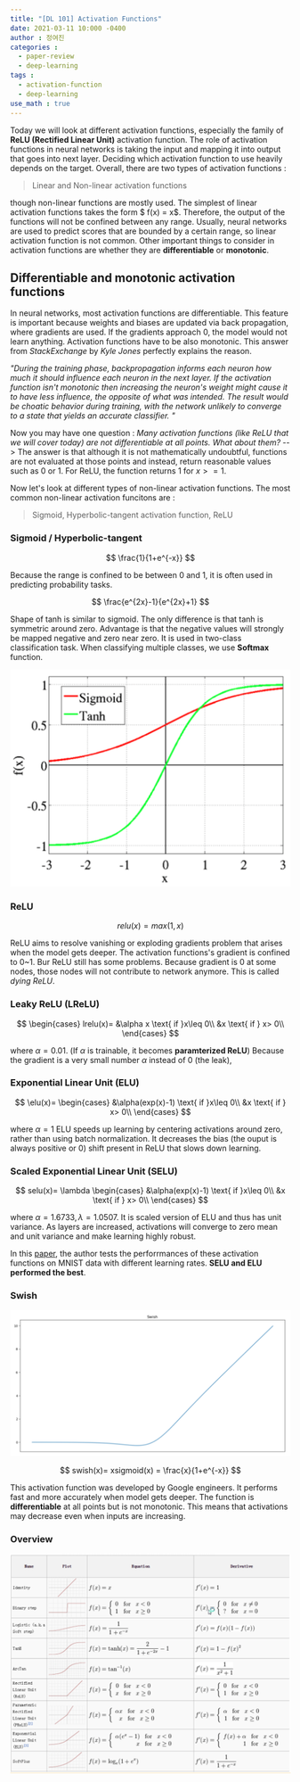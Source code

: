 ```yaml
---
title: "[DL 101] Activation Functions"
date: 2021-03-11 10:000 -0400
author : 정여진
categories :
  - paper-review
  - deep-learning
tags :
  - activation-function
  - deep-learning
use_math : true
---
```


Today we will look at different activation functions, especially the family of **ReLU (Rectified Linear Unit)** activation function. The role of activation functions in neural networks is taking the input and mapping it into output that goes into next layer. Deciding which  activation function to use heavily depends on the target. Overall, there are two types of activation functions :
> Linear and Non-linear activation functions

though non-linear functions are mostly used. The simplest of linear activation functions takes the form $ f(x) = x$. Therefore, the output of the functions will not be confined between any range. Usually, neural networks are used to predict scores that are bounded by a certain range, so linear activation function is not common. Other important things to  consider in activation functions are whether they are **differentiable** or **monotonic**. 

## Differentiable and monotonic activation functions
In neural networks, most activation functions are differentiable. This feature is important because weights and biases are updated via back propagation, where gradients are used. If the gradients approach 0, the model would not learn anything. Activation functions have to be also monotonic. This answer from _StackExchange_ by _Kyle Jones_ perfectly explains the reason.

*"During the training phase, backpropagation informs each neuron how much it should influence each neuron in the next layer. If the activation function isn't monotonic then increasing the neuron's weight might cause it to have less influence, the opposite of what was intended. The result would be choatic behavior during training, with the network unlikely to converge to a state that yields an accurate classifier. "*

Now you may have one question : _Many activation functions (like ReLU that we will cover today) are not differentiable at all points. What about them?_ --> The answer is that although it is not mathematically undoubtful, functions are not evaluated at those points and instead, return reasonable values such as 0 or 1. For ReLU, the function returns 1 for $x>=1$.

Now let's look at different types of non-linear activation functions. The most common non-linear activation funcitons are :
> Sigmoid, Hyperbolic-tangent activation function, ReLU


### Sigmoid / Hyperbolic-tangent 

$$ 
\frac{1}{1+e^{-x}}
$$

Because the range is confined to be between 0 and 1, it is often used in predicting probability tasks. 

$$ 
\frac{e^{2x}-1}{e^{2x}+1}
$$

Shape of tanh is similar to sigmoid. The only difference is that tanh is symmetric around zero. Advantage is that the negative values will strongly be mapped negative and zero near zero. It is used in two-class classification task. When classifying multiple classes, we use **Softmax** function. 

![2021-03-06](/assets/2021-03-11-activation1.png)


### ReLU
$$
relu(x) = max(1,x)
$$

ReLU aims to resolve vanishing or exploding gradients problem that arises when the model gets deeper. The activation functions's gradient is confined to 0~1. Bur ReLU still has some problems. Because gradient is 0 at some nodes, those nodes will not contribute to network anymore. This is called _dying ReLU_. 

### Leaky ReLU (LReLU)
$$
\begin{cases}
lrelu(x)=
 &\alpha x \text{ if }x\leq 0\\ 
 &x \text{ if } x> 0\\ 
\end{cases}
$$

where $\alpha = 0.01$. (If $\alpha$ is trainable, it becomes **paramterized ReLU**) Because the gradient is a very small number $\alpha$ instead of 0 (the leak), 


### Exponential Linear Unit (ELU)

$$
\elu(x)=
\begin{cases}
 &\alpha(exp(x)-1) \text{ if }x\leq 0\\ 
 &x \text{ if } x> 0\\ 
\end{cases}
$$

where $\alpha=1$
ELU speeds up learning by centering activations around zero, rather than using batch normalization. It decreases the bias (the ouput is always positive or 0) shift present in ReLU that slows down learning. 

### Scaled Exponential Linear Unit (SELU)
$$
selu(x)= 
\lambda
\begin{cases}
 &\alpha(exp(x)-1) \text{ if }x\leq 0\\ 
 &x \text{ if } x> 0\\ 
\end{cases}
$$

where $\alpha = 1.6733, \lambda = 1.0507$. It is scaled version of ELU and thus has unit variance. As layers are increased, activations will converge to zero mean and unit variance and make learning highly robust.

In this [paper](https://arxiv.org/pdf/1804.02763.pdf), the author tests the perforrmances of these activation functions on MNIST data with different learning rates. **SELU and ELU performed the best**. 

### Swish

![2021-03-06](/assets/2021-03-11-activation2.png)

$$ 
swish(x)= xsigmoid(x) = \frac{x}{1+e^{-x}}
$$

This activation function was developed by Google engineers. It performs fast and more accurately when model gets deeper. The function is **differentiable** at all points but is not monotonic. This means that activations may decrease even when inputs are increasing.


### Overview
![2021-03-06](/assets/2021-03-11-activation3.png)
